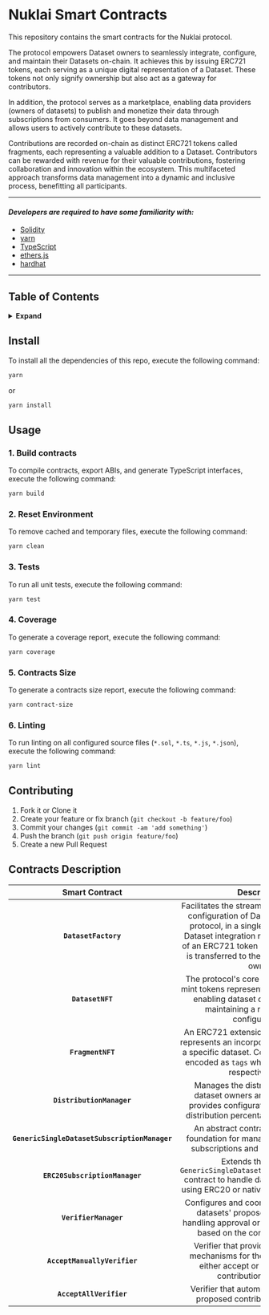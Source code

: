 # Nuklai Smart Contracts

This repository contains the smart contracts for the Nuklai protocol.

The protocol empowers Dataset owners to seamlessly integrate, configure, and maintain their Datasets on-chain. It achieves this by issuing ERC721 tokens, each serving as a unique digital representation of a Dataset. These tokens not only signify ownership but also act as a gateway for contributors.

In addition, the protocol serves as a marketplace, enabling data providers (owners of datasets) to publish and monetize their data through subscriptions from consumers. It goes beyond data management and allows users to actively contribute to these datasets.

Contributions are recorded on-chain as distinct ERC721 tokens called fragments, each representing a valuable addition to a Dataset. Contributors can be rewarded with revenue for their valuable contributions, fostering collaboration and innovation within the ecosystem. This multifaceted approach transforms data management into a dynamic and inclusive process, benefitting all participants.

---

#### _Developers are required to have some familiarity with:_

- [Solidity](https://solidity.readthedocs.io/en/latest/)
- [yarn](https://yarnpkg.com/getting-started)
- [TypeScript](https://www.typescriptlang.org/)
- [ethers.js](https://docs.ethers.org/v6/)
- [hardhat](https://hardhat.org/)

---

## Table of Contents

<details>
<summary><strong>Expand</strong></summary>

- [Install](#install)
- [Usage](#usage)
- [Contributing](#contributing)
- [Contracts Description](#contracts-description)

</details>

## Install

To install all the dependencies of this repo, execute the following command:

```bash
yarn
```

or

```bash
yarn install
```

## Usage

### 1. Build contracts

To compile contracts, export ABIs, and generate TypeScript interfaces, execute the following command:

```bash
yarn build
```

### 2. Reset Environment

To remove cached and temporary files, execute the following command:

```bash
yarn clean
```

### 3. Tests

To run all unit tests, execute the following command:

```bash
yarn test
```

### 4. Coverage

To generate a coverage report, execute the following command:

```bash
yarn coverage
```

### 5. Contracts Size

To generate a contracts size report, execute the following command:

```bash
yarn contract-size
```

### 6. Linting

To run linting on all configured source files (`*.sol`, `*.ts`, `*.js`, `*.json`), execute the following command:

```bash
yarn lint
```

## Contributing

1. Fork it or Clone it
2. Create your feature or fix branch (`git checkout -b feature/foo`)
3. Commit your changes (`git commit -am 'add something'`)
4. Push the branch (`git push origin feature/foo`)
5. Create a new Pull Request


## Contracts Description

|                Smart Contract                 |                                                                                                                         Description                                                                                                                          |
| :-------------------------------------------: | :----------------------------------------------------------------------------------------------------------------------------------------------------------------------------------------------------------------------------------------------------------: |
|             **`DatasetFactory`**              | Facilitates the streamlined integration and configuration of Datasets in the Nuklai protocol, in a single transaction. Each Dataset integration results in the minting of an ERC721 token (Dataset NFT) which is transferred to the respective Dataset owner |
|               **`DatasetNFT`**                |                                               The protocol's core extends ERC721 to mint tokens representing unique datasets, enabling dataset configuration, and maintaining a record of these configurations                                               |
|               **`FragmentNFT`**               |                                    An ERC721 extension where each token represents an incorporated contribution to a specific dataset. Contribution types are encoded as `tags` which are linked to the respective token                                     |
|           **`DistributionManager`**           |                                                    Manages the distribution of fees to dataset owners and contributors. It provides configuration options for fee distribution percentages among parties                                                     |
| **`GenericSingleDatasetSubscriptionManager`** |                                                                       An abstract contract serving as the foundation for managing single dataset subscriptions and related operations                                                                        |
|        **`ERC20SubscriptionManager`**         |                                                       Extends the abstract `GenericSingleDatasetSubscriptionManager` contract to handle dataset subscriptions using ERC20 or native tokens as payment                                                        |
|             **`VerifierManager`**             |                                                    Configures and coordinates verifiers for datasets' proposed contributions, handling approval or rejection operations based on the configured verifiers                                                    |
|         **`AcceptManuallyVerifier`**          |                                                              Verifier that provides the resolution mechanisms for the Dataset owner to either accept or reject proposed contributions manually                                                               |
|            **`AcceptAllVerifier`**            |                                                                                          Verifier that automatically accepts all proposed contributions by default                                                                                           |
